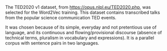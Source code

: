 The TED2020 v1 dataset, from https://opus.nlpl.eu/TED2020.php, was selected for the Word2Vec training. This dataset contains transcribed talks from the popular science communication TED events. 

It was chosen because of its simple, everyday and not pretentious use of language, and its continuous and flowing/provisional discourse (absence of technical terms, pluralism in vocabulary and expressions). It is a parallel corpus with sentence pairs in two languages.
